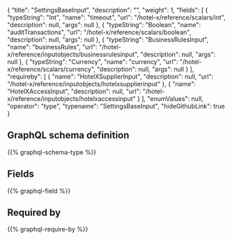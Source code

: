{
  "title": "SettingsBaseInput",
  "description": "",
  "weight": 1,
  "fields": [
    {
      "typeString": "Int",
      "name": "timeout",
      "url": "/hotel-x/reference/scalars/int",
      "description": null,
      "args": null
    },
    {
      "typeString": "Boolean",
      "name": "auditTransactions",
      "url": "/hotel-x/reference/scalars/boolean",
      "description": null,
      "args": null
    },
    {
      "typeString": "BusinessRulesInput",
      "name": "businessRules",
      "url": "/hotel-x/reference/inputobjects/businessrulesinput",
      "description": null,
      "args": null
    },
    {
      "typeString": "Currency",
      "name": "currency",
      "url": "/hotel-x/reference/scalars/currency",
      "description": null,
      "args": null
    }
  ],
  "requireby": [
    {
      "name": "HotelXSupplierInput",
      "description": null,
      "url": "/hotel-x/reference/inputobjects/hotelxsupplierinput"
    },
    {
      "name": "HotelXAccessInput",
      "description": null,
      "url": "/hotel-x/reference/inputobjects/hotelxaccessinput"
    }
  ],
  "enumValues": null,
  "operator": "type",
  "typename": "SettingsBaseInput",
  "hideGithubLink": true
}
## GraphQL schema definition

{{% graphql-schema-type %}}

## Fields

{{% graphql-field %}}

## Required by

{{% graphql-require-by %}}
